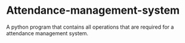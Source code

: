 # Attendance-management-system
A python program that contains all operations that are required for a attendance management system.
